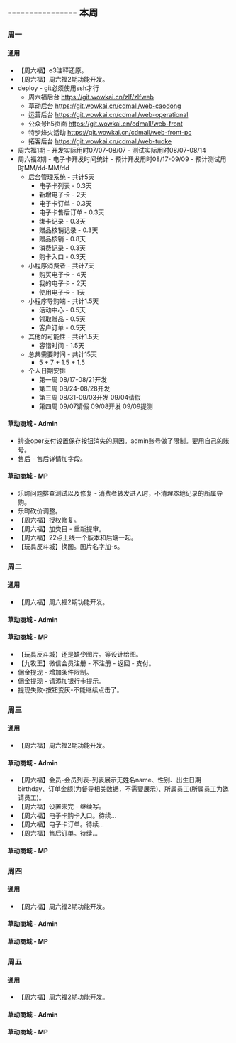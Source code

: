## ---------------- 本周

### 周一
#### 通用
* 【周六福】e3注释还原。
* 【周六福】周六福2期功能开发。
* deploy - git必须使用ssh才行
  - 周六福后台 https://git.wowkai.cn/zlf/zlfweb
  - 草动后台 https://git.wowkai.cn/cdmall/web-caodong
  - 运营后台 https://git.wowkai.cn/cdmall/web-operational
  - 公众号h5页面 https://git.wowkai.cn/cdmall/web-front
  - 特步烽火活动 https://git.wowkai.cn/cdmall/web-front-pc
  - 拓客后台 https://git.wowkai.cn/cdmall/web-tuoke
* 周六福1期 - 开发实际用时07/07-08/07 - 测试实际用时08/07-08/14
* 周六福2期 - 电子卡开发时间统计 - 预计开发用时08/17-09/09 - 预计测试用时MM/dd-MM/dd
  - 后台管理系统 - 共计5天
    - 电子卡列表 - 0.3天
    - 新增电子卡 - 2天
    - 电子卡订单 - 0.3天
    - 电子卡售后订单 - 0.3天
    - 绑卡记录 - 0.3天
    - 赠品核销记录 - 0.3天
    - 赠品核销 - 0.8天
    - 消费记录 - 0.3天
    - 购卡入口 - 0.3天
  - 小程序消费者 - 共计7天
    - 购买电子卡 - 4天
    - 我的电子卡 - 2天
    - 使用电子卡 - 1天
  - 小程序导购端 - 共计1.5天
    - 活动中心 - 0.5天
    - 领取赠品 - 0.5天
    - 客户订单 - 0.5天
  - 其他的可能性 - 共计1.5天
    - 容错时间 - 1.5天
  - 总共需要时间 - 共计15天
    - 5 + 7 + 1.5 + 1.5
  - 个人日期安排
    - 第一周 08/17-08/21开发
    - 第二周 08/24-08/28开发
    - 第三周 08/31-09/03开发 09/04请假
    - 第四周 09/07请假 09/08开发 09/09提测
#### 草动商城 - Admin
* 排查oper支付设置保存按钮消失的原因。admin账号做了限制。要用自己的账号。
* 售后 - 售后详情加字段。
#### 草动商城 - MP
* 乐町问题排查测试以及修复 - 消费者转发进入时，不清理本地记录的所属导购。
* 乐町砍价调整。
* 【周六福】授权修复。
* 【周六福】加类目 - 重新提审。
* 【周六福】22点上线一个版本和后端一起。
* 【玩具反斗城】换图。图片名字加-s。

### 周二
#### 通用
* 【周六福】周六福2期功能开发。
#### 草动商城 - Admin
#### 草动商城 - MP
* 【玩具反斗城】还是缺少图片。等设计给图。
* 【九牧王】微信会员注册 - 不注册 - 返回 - 支付。
* 佣金提现 - 增加条件限制。
* 佣金提现 - 请添加银行卡提示。
* 提现失败-按钮变灰-不能继续点击了。

### 周三
#### 通用
* 【周六福】周六福2期功能开发。
#### 草动商城 - Admin
* 【周六福】会员-会员列表-列表展示无姓名name、性别、出生日期birthday、订单金额(为督导相关数据，不需要展示)、所属员工(所属员工为邀请员工)。
* 【周六福】设置未完 - 继续写。
* 【周六福】电子卡购卡入口。待续...
* 【周六福】电子卡订单。待续...
* 【周六福】售后订单。待续...
#### 草动商城 - MP

### 周四
#### 通用
* 【周六福】周六福2期功能开发。
#### 草动商城 - Admin
#### 草动商城 - MP

### 周五
#### 通用
* 【周六福】周六福2期功能开发。
#### 草动商城 - Admin
#### 草动商城 - MP
